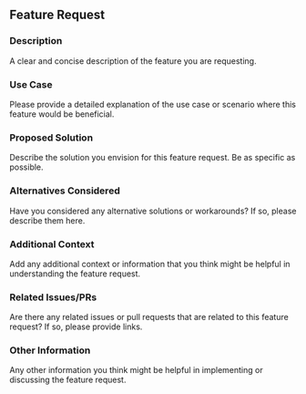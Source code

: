 ## Feature Request

### Description

A clear and concise description of the feature you are requesting.

### Use Case

Please provide a detailed explanation of the use case or scenario where this feature would be beneficial.

### Proposed Solution

Describe the solution you envision for this feature request. Be as specific as possible.

### Alternatives Considered

Have you considered any alternative solutions or workarounds? If so, please describe them here.

### Additional Context

Add any additional context or information that you think might be helpful in understanding the feature request.

### Related Issues/PRs

Are there any related issues or pull requests that are related to this feature request? If so, please provide links.

### Other Information

Any other information you think might be helpful in implementing or discussing the feature request.
